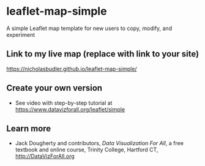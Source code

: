 # leaflet-map-simple
A simple Leaflet map template for new users to copy, modify, and experiment

## Link to my live map (replace with link to your site)

https://nicholasbudler.github.io/leaflet-map-simple/

## Create your own version
- See video with step-by-step tutorial at https://www.datavizforall.org/leaflet/simple

## Learn more
- Jack Dougherty and contributors, *Data Visualization For All*, a free textbook and online course, Trinity College, Hartford CT, http://DataVizForAll.org
